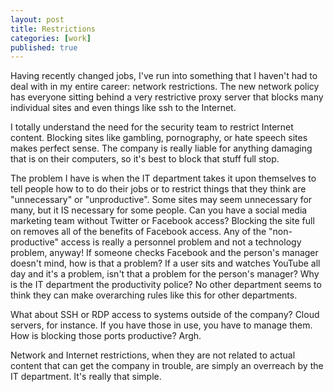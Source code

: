 ```yaml
---
layout: post
title: Restrictions
categories: [work]
published: true
---
```


Having recently changed jobs, I've run into something that I haven't had to deal with in my entire career: network restrictions. The new network policy has everyone sitting behind a very restrictive proxy server that blocks many individual sites and even things like ssh to the Internet.

I totally understand the need for the security team to restrict Internet content.  Blocking sites like gambling, pornography, or hate speech sites makes perfect sense. The company is really liable for anything damaging that is on their computers, so it's best to block that stuff full stop. 

The problem I have is when the IT department takes it upon themselves to tell people how to to do their jobs or to restrict things that they think are "unnecessary" or "unproductive". Some sites may seem unnecessary for many, but it IS necessary for some people.  Can you have a social media marketing team without Twitter or Facebook access? Blocking the site full on removes all of the benefits of Facebook access. Any of the "non-productive" access is really a personnel problem and not a technology problem, anyway! If someone checks Facebook and the person's manager doesn't mind, how is that a problem? If a user sits and watches YouTube all day and it's a problem, isn't that a problem for the person's manager? Why is the IT department the productivity police?  No other department seems to think they can make overarching rules like this for other departments.

What about SSH or RDP access to systems outside of the company? Cloud servers, for instance. If you have those in use, you have to manage them. How is blocking those ports productive? Argh.

Network and Internet restrictions, when they are not related to actual content that can get the company in trouble, are simply an overreach by the IT department.  It's really that simple.